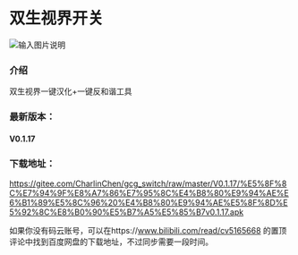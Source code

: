 # 双生视界开关
![输入图片说明](https://images.gitee.com/uploads/images/2020/0203/142310_ba3e73b1_5657979.jpeg "app界面")
### 介绍
双生视界一键汉化+一键反和谐工具

### 最新版本：
#### V0.1.17

### 下载地址：

https://gitee.com/CharlinChen/gcg_switch/raw/master/V0.1.17/%E5%8F%8C%E7%94%9F%E8%A7%86%E7%95%8C%E4%B8%80%E9%94%AE%E6%B1%89%E5%8C%96%20%E4%B8%80%E9%94%AE%E5%8F%8D%E5%92%8C%E8%B0%90%E5%B7%A5%E5%85%B7v0.1.17.apk

如果你没有码云账号，可以在https://www.bilibili.com/read/cv5165668 的置顶评论中找到百度网盘的下载地址，不过同步需要一段时间。



